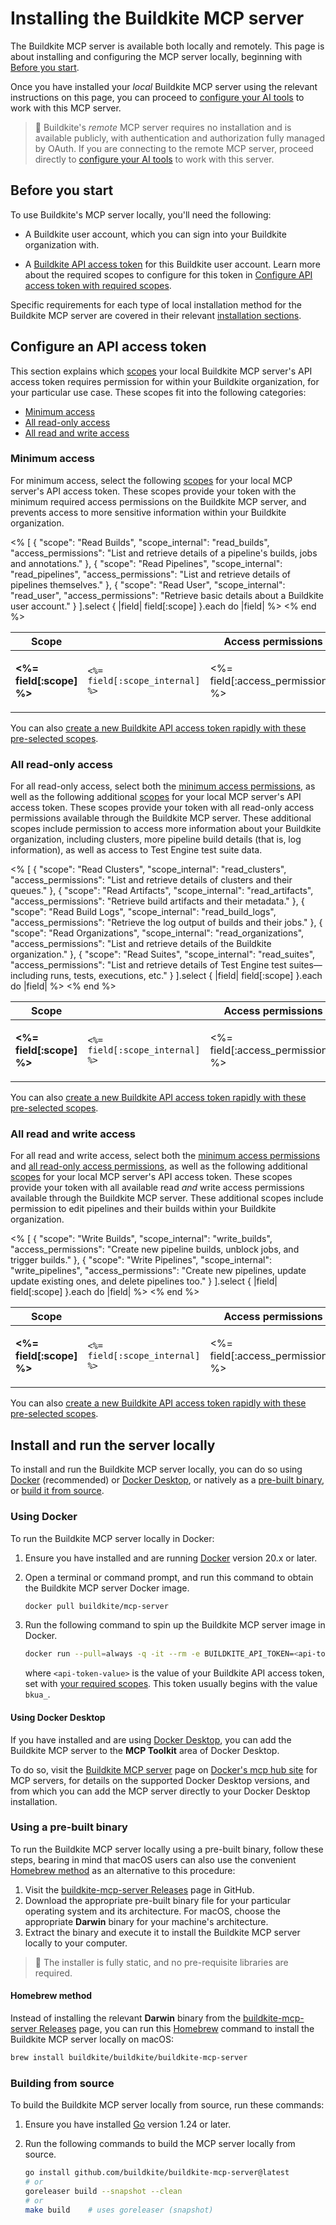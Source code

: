 # Installing the Buildkite MCP server

The Buildkite MCP server is available both locally and remotely. This page is about installing and configuring the MCP server locally, beginning with [Before you start](#before-you-start).

Once you have installed your _local_ Buildkite MCP server using the relevant instructions on this page, you can proceed to [configure your AI tools](/docs/apis/mcp-server/configuring-ai-tools) to work with this MCP server.

> 📘
> Buildkite's _remote_ MCP server requires no installation and is available publicly, with authentication and authorization fully managed by OAuth. If you are connecting to the remote MCP server, proceed directly to [configure your AI tools](/docs/apis/mcp-server/configuring-ai-tools) to work with this server.

## Before you start

To use Buildkite's MCP server locally, you'll need the following:

- A Buildkite user account, which you can sign into your Buildkite organization with.

- A [Buildkite API access token](https://buildkite.com/user/api-access-tokens) for this Buildkite user account. Learn more about the required scopes to configure for this token in [Configure API access token with required scopes](#configure-an-api-access-token).

Specific requirements for each type of local installation method for the Buildkite MCP server are covered in their relevant [installation sections](#install-and-run-the-server-locally).

## Configure an API access token

This section explains which [scopes](/docs/apis/managing-api-tokens#token-scopes) your local Buildkite MCP server's API access token requires permission for within your Buildkite organization, for your particular use case. These scopes fit into the following categories:

- [Minimum access](#configure-an-api-access-token-minimum-access)
- [All read-only access](#configure-an-api-access-token-all-read-only-access)
- [All read and write access](#configure-an-api-access-token-all-read-and-write-access)

### Minimum access

For minimum access, select the following [scopes](/docs/apis/managing-api-tokens#token-scopes) for your local MCP server's API access token. These scopes provide your token with the minimum required access permissions on the Buildkite MCP server, and prevents access to more sensitive information within your Buildkite organization.

<table>
  <thead>
    <tr>
      <th style="width:20%">Scope</th>
      <th style="width:20%"></th>
      <th style="width:60%">Access permissions</th>
    </tr>
  </thead>
  <tbody>
    <% [
      {
        "scope": "Read Builds",
        "scope_internal": "read_builds",
        "access_permissions": "List and retrieve details of a pipeline's builds, jobs and annotations."
      },
      {
        "scope": "Read Pipelines",
        "scope_internal": "read_pipelines",
        "access_permissions": "List and retrieve details of pipelines themselves."
      },
      {
        "scope": "Read User",
        "scope_internal": "read_user",
        "access_permissions": "Retrieve basic details about a Buildkite user account."
      }
    ].select { |field| field[:scope] }.each do |field| %>
      <tr>
        <td>
          <strong><%= field[:scope] %></strong>
         </td>
        <td>
          <code><%= field[:scope_internal] %></code>
        </td>
        <td>
          <p><%= field[:access_permissions] %></p>
        </td>
      </tr>
    <% end %>
  </tbody>
</table>

You can also [create a new Buildkite API access token rapidly with these pre-selected scopes](https://buildkite.com/user/api-access-tokens/new?scopes%5B%5D=read_builds&scopes%5B%5D=read_pipelines&scopes%5B%5D=read_user).

### All read-only access

For all read-only access, select both the [minimum access permissions](#configure-an-api-access-token-minimum-access), as well as the following additional [scopes](/docs/apis/managing-api-tokens#token-scopes) for your local MCP server's API access token. These scopes provide your token with all read-only access permissions available through the Buildkite MCP server. These additional scopes include permission to access more information about your Buildkite organization, including clusters, more pipeline build details (that is, log information), as well as access to Test Engine test suite data.

<table>
  <thead>
    <tr>
      <th style="width:25%">Scope</th>
      <th style="width:25%"></th>
      <th style="width:50%">Access permissions</th>
    </tr>
  </thead>
  <tbody>
    <% [
      {
        "scope": "Read Clusters",
        "scope_internal": "read_clusters",
        "access_permissions": "List and retrieve details of clusters and their queues."
      },
      {
        "scope": "Read Artifacts",
        "scope_internal": "read_artifacts",
        "access_permissions": "Retrieve build artifacts and their metadata."
      },
      {
        "scope": "Read Build Logs",
        "scope_internal": "read_build_logs",
        "access_permissions": "Retrieve the log output of builds and their jobs."
      },
      {
        "scope": "Read Organizations",
        "scope_internal": "read_organizations",
        "access_permissions": "List and retrieve details of the Buildkite organization."
      },
      {
        "scope": "Read Suites",
        "scope_internal": "read_suites",
        "access_permissions": "List and retrieve details of Test Engine test suites—including runs, tests, executions, etc."
      }
    ].select { |field| field[:scope] }.each do |field| %>
      <tr>
        <td>
          <strong><%= field[:scope] %></strong>
         </td>
        <td>
          <code><%= field[:scope_internal] %></code>
        </td>
        <td>
          <p><%= field[:access_permissions] %></p>
        </td>
      </tr>
    <% end %>
  </tbody>
</table>

You can also [create a new Buildkite API access token rapidly with these pre-selected scopes](https://buildkite.com/user/api-access-tokens/new?scopes%5B%5D=read_clusters&scopes%5B%5D=read_pipelines&scopes%5B%5D=read_builds&scopes%5B%5D=read_build_logs&scopes%5B%5D=read_user&scopes%5B%5D=read_organizations&scopes%5B%5D=read_artifacts&scopes%5B%5D=read_suites).

### All read and write access

For all read and write access, select both the [minimum access permissions](#configure-an-api-access-token-minimum-access) and [all read-only access permissions](#configure-an-api-access-token-all-read-only-access), as well as the following additional [scopes](/docs/apis/managing-api-tokens#token-scopes) for your local MCP server's API access token. These scopes provide your token with all available read _and_ write access permissions available through the Buildkite MCP server. These additional scopes include permission to edit pipelines and their builds within your Buildkite organization.

<table>
  <thead>
    <tr>
      <th style="width:20%">Scope</th>
      <th style="width:20%"></th>
      <th style="width:60%">Access permissions</th>
    </tr>
  </thead>
  <tbody>
    <% [
      {
        "scope": "Write Builds",
        "scope_internal": "write_builds",
        "access_permissions": "Create new pipeline builds, unblock jobs, and trigger builds."
      },
      {
        "scope": "Write Pipelines",
        "scope_internal": "write_pipelines",
        "access_permissions": "Create new pipelines, update update existing ones, and delete pipelines too."
      }
    ].select { |field| field[:scope] }.each do |field| %>
      <tr>
        <td>
          <strong><%= field[:scope] %></strong>
         </td>
        <td>
          <code><%= field[:scope_internal] %></code>
        </td>
        <td>
          <p><%= field[:access_permissions] %></p>
        </td>
      </tr>
    <% end %>
  </tbody>
</table>

You can also [create a new Buildkite API access token rapidly with these pre-selected scopes](https://buildkite.com/user/api-access-tokens/new?scopes%5B%5D=read_clusters&scopes%5B%5D=read_pipelines&scopes%5B%5D=read_builds&scopes%5B%5D=read_build_logs&scopes%5B%5D=read_user&scopes%5B%5D=read_organizations&scopes%5B%5D=read_artifacts&scopes%5B%5D=read_suites&scopes%5B%5D=write_builds&scopes%5B%5D=write_pipelines).

## Install and run the server locally

To install and run the Buildkite MCP server locally, you can do so using [Docker](#install-and-run-the-server-locally-using-docker) (recommended) or [Docker Desktop](#using-docker-desktop), or natively as a [pre-built binary](#install-and-run-the-server-locally-using-a-pre-built-binary), or [build it from source](#install-and-run-the-server-locally-building-from-source).

### Using Docker

To run the Buildkite MCP server locally in Docker:

1. Ensure you have installed and are running [Docker](https://www.docker.com/) version 20.x or later.

1. Open a terminal or command prompt, and run this command to obtain the Buildkite MCP server Docker image.

    ```bash
    docker pull buildkite/mcp-server
    ```

1. Run the following command to spin up the Buildkite MCP server image in Docker.

    ```bash
    docker run --pull=always -q -it --rm -e BUILDKITE_API_TOKEN=<api-token-value> buildkite/mcp-server stdio
    ```

    where `<api-token-value>` is the value of your Buildkite API access token, set with [your required scopes](#configure-an-api-access-token). This token usually begins with the value `bkua_`.

<h4 id="using-docker-desktop">Using Docker Desktop</h4>

If you have installed and are using [Docker Desktop](https://www.docker.com/products/docker-desktop/), you can add the Buildkite MCP server to the **MCP Toolkit** area of Docker Desktop.

<!-- vale off -->

To do so, visit the [Buildkite MCP server](https://hub.docker.com/mcp/server/buildkite/overview) page on [Docker's mcp hub site](https://hub.docker.com/mcp) for MCP servers, for details on the supported Docker Desktop versions, and from which you can add the MCP server directly to your Docker Desktop installation.

<!-- vale on -->

### Using a pre-built binary

To run the Buildkite MCP server locally using a pre-built binary, follow these steps, bearing in mind that macOS users can also use the convenient [Homebrew method](#homebrew-method) as an alternative to this procedure:

1. Visit the [buildkite-mcp-server Releases](https://github.com/buildkite/buildkite-mcp-server/releases) page in GitHub.
1. Download the appropriate pre-built binary file for your particular operating system and its architecture. For macOS, choose the appropriate **Darwin** binary for your machine's architecture.
1. Extract the binary and execute it to install the Buildkite MCP server locally to your computer.

> 📘
> The installer is fully static, and no pre-requisite libraries are required.

<h4 id="homebrew-method">Homebrew method</h4>

Instead of installing the relevant **Darwin** binary from the [buildkite-mcp-server Releases](https://github.com/buildkite/buildkite-mcp-server/releases) page, you can run this [Homebrew](https://brew.sh/) command to install the Buildkite MCP server locally on macOS:

```bash
brew install buildkite/buildkite/buildkite-mcp-server
```

### Building from source

To build the Buildkite MCP server locally from source, run these commands:

1. Ensure you have installed [Go](https://www.docker.com/) version 1.24 or later.

1. Run the following commands to build the MCP server locally from source.

    ```bash
    go install github.com/buildkite/buildkite-mcp-server@latest
    # or
    goreleaser build --snapshot --clean
    # or
    make build    # uses goreleaser (snapshot)
    ```
